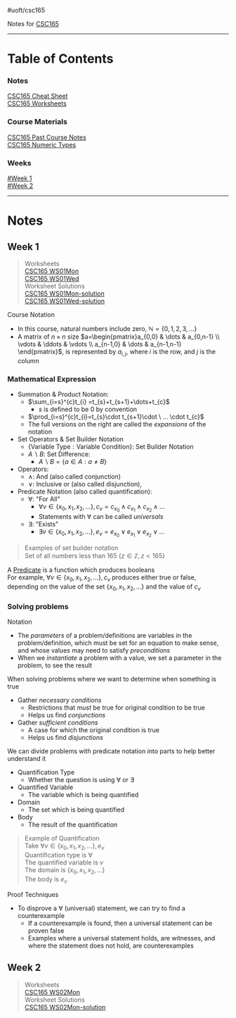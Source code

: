 #uoft/csc165

Notes for [CSC165](../CSC165.md)


---
# Table of Contents

### Notes
[CSC165 Cheat Sheet](CSC165%20Cheat%20Sheet.md)  
[CSC165 Worksheets](CSC165%20Worksheets.md)

### Course Materials
[CSC165 Past Course Notes](attachments/CSC165%20Past%20Course%20Notes.pdf)  
[CSC165 Numeric Types](attachments/CSC165%20Numeric%20Types.pdf)

### Weeks
[#Week 1](#Week%201)  
[#Week 2](#Week%202)

---
# Notes
## Week 1
> Worksheets  
> 	[CSC165 WS01Mon](attachments/CSC165%20WS01Mon.pdf)  
> 	[CSC165 WS01Wed](attachments/CSC165%20WS01Wed.pdf)  
> Worksheet Solutions  
> 	[CSC165 WS01Mon-solution](attachments/CSC165%20WS01Mon-solution.pdf)  
> 	[CSC165 WS01Wed-solution](attachments/CSC165%20WS01Wed-solution.pdf)


Course Notation
- In this course, natural numbers include zero, $\mathbb{N}=\{ 0,1,2,3,\dots \}$
- A matrix of $n\times n$ size $a=\begin{pmatrix}a_{0,0} & \dots & a_{0,n-1} \\ \vdots & \ddots & \vdots \\ a_{n-1,0} & \dots & a_{n-1,n-1} \end{pmatrix}$, is represented by $a_{i,j}$, where $i$ is the row, and $j$ is the column

### Mathematical Expression
- Summation & Product Notation:
	- $\sum_{i=s}^{c}t_{i} =t_{s}+t_{s+1}+\dots+t_{c}$
		- $s$ is defined to be 0 by convention
	- $\prod_{i=s}^{c}t_{i}=t_{s}\cdot t_{s+1}\cdot \ ...  \cdot t_{c}$
	- The full versions on the right are called the *expansions* of the notation
- Set Operators & Set Builder Notation
	- $\{ \text{Variable Type}: \text{Variable Condition} \}$: Set Builder Notation 
	- $A \backslash B$: Set Difference:
		- $A \backslash B=\{ a\in A:a\neq B \}$
- Operators:
	- $\land$: And (also called conjunction)
	- $\lor$: Inclusive or (also called disjunction), 
- Predicate Notation (also called quantification):
	- $\forall$: "For All"
		- $\forall v\in \{x_{0},x_{1},x_{2},\dots  \}, c_{v}=c_{x_{0}}\land c_{x_{1}}\land c_{x_{2}}\land\dots$
		- Statements with $\forall$ can be called *universals*
	- $\exists$: "Exists"
		- $\exists v\in \{ x_{0},x_{1},x_{2},\dots \}, e_{v}=e_{x_{0}}\lor e_{x_{1}}\lor e_{x_{2}}\lor\dots$

> Examples of set builder notation  
> 	Set of all numbers less than 165 $\{ z\in \mathbb{Z}, z<165 \}$

A [Predicate](../../CSC236/CSC236%20Notes/Predicate.md) is a function which produces booleans  
	For example, $\forall v\in \{x_{0},x_{1},x_{2},\dots  \}, c_{v}$ produces either true or false, depending on the value of the set $\{ x_{0},x_{1},x_{2},\dots \}$ and the value of $c_{v}$


### Solving problems
Notation
- The *parameters* of a problem/definitions are variables in the problem/definition, which must be set for an equation to make sense, and whose values may need to satisfy *preconditions*
- When we *instantiate* a problem with a value, we set a parameter in the problem, to see the result

When solving problems where we want to determine when something is true
- Gather *necessary conditions*
	- Restrictions that *must* be true for original condition to be true
	- Helps us find *conjunctions*
- Gather *sufficient conditions*
	- A case for which the original condition is true
	- Helps us find *disjunctions*

We can divide problems with predicate notation into parts to help better understand it
- Quantification Type
	- Whether the question is using $\forall$ or $\exists$
- Quantified Variable
	- The variable which is being quantified
- Domain
	- The set which is being quantified
- Body
	- The result of the quantification

> Example of Quantification  
> 	Take $\forall v\in \{x_{0},x_{1},x_{2},\dots\}, e_{v}$  
> 	Quantification type is $\forall$  
> 	The quantified variable is $v$  
> 	The domain is $\{ x_{0},x_{1},x_{2},\dots \}$  
> 	The body is $e_{v}$

Proof Techniques
- To disprove a $\forall$ (universal) statement, we can try to find a counterexample
	- If a counterexample is found, then a universal statement can be proven false
	- Examples where a universal statement holds, are witnesses, and where the statement does not hold, are counterexamples
## Week 2
> Worksheets  
> 	[CSC165 WS02Mon](attachments/CSC165%20WS02Mon.pdf)  
> Worksheet Solutions  
> 	[CSC165 WS02Mon-solution](attachments/CSC165%20WS02Mon-solution.pdf)